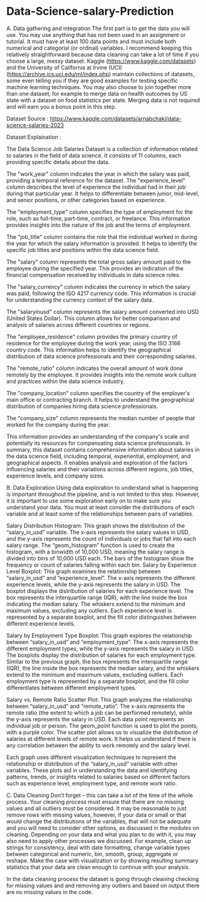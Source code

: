 # Data-Science-salary-Prediction


A. Data gathering and integration The first part is to get the data you will use. You may use anything that has not been used in an assignment or tutorial. It must have at least 100 data points and must include both numerical and categorial (or ordinal) variables. I recommend keeping this relatively straightforward because data cleaning can take a lot of time if you choose a large, messy dataset. Kaggle (https://www.kaggle.com/datasets) and the University of California at Irvine (UCI) (https://archive.ics.uci.edu/ml/index.php) maintain collections of datasets, some even telling you if they are good examples for testing specific machine learning techniques. You may also choose to join together more than one dataset, for example to merge data on health outcomes by US state with a dataset on food statistics per state. Merging data is not required and will earn you a bonus point in this step.


Dataset Source : https://www.kaggle.com/datasets/arnabchaki/data-science-salaries-2023  

Dataset Explaination :

The Data Science Job Salaries Dataset is a collection of information related to salaries in the field of data science. It consists of 11 columns, each providing specific details about the data.

The "work_year" column indicates the year in which the salary was paid, providing a temporal reference for the dataset. The "experience_level" column describes the level of experience the individual had in their job during that particular year. It helps to differentiate between junior, mid-level, and senior positions, or other categories based on experience.

The "employment_type" column specifies the type of employment for the role, such as full-time, part-time, contract, or freelance. This information provides insights into the nature of the job and the terms of employment.

The "job_title" column contains the role that the individual worked in during the year for which the salary information is provided. It helps to identify the specific job titles and positions within the data science field.

The "salary" column represents the total gross salary amount paid to the employee during the specified year. This provides an indication of the financial compensation received by individuals in data science roles.

The "salary_currency" column indicates the currency in which the salary was paid, following the ISO 4217 currency code. This information is crucial for understanding the currency context of the salary data.

The "salaryinusd" column represents the salary amount converted into USD (United States Dollar). This column allows for better comparison and analysis of salaries across different countries or regions.

The "employee_residence" column provides the primary country of residence for the employee during the work year, using the ISO 3166 country code. This information helps to identify the geographical distribution of data science professionals and their corresponding salaries.

The "remote_ratio" column indicates the overall amount of work done remotely by the employee. It provides insights into the remote work culture and practices within the data science industry.

The "company_location" column specifies the country of the employer's main office or contracting branch. It helps to understand the geographical distribution of companies hiring data science professionals.

The "company_size" column represents the median number of people that worked for the company during the year. 

This information provides an understanding of the company's scale and potentially its resources for compensating data science professionals. In summary, this dataset contains comprehensive information about salaries in the data science field, including temporal, experiential, employment, and geographical aspects. It enables analysis and exploration of the factors influencing salaries and their variations across different regions, job titles, experience levels, and company sizes.



B. Data Exploration Using data exploration to understand what is happening is important throughout the pipeline, and is not limited to this step. However, it is important to use some exploration early on to make sure you understand your data. You must at least consider the distributions of each variable and at least some of the relationships between pairs of variables.

Salary Distribution Histogram: This graph shows the distribution of the “salary_in_usd” variable. The x-axis represents the salary values in USD, and the y-axis represents the count of individuals or jobs that fall into each salary range. The “geom_histogram” function is used to create the histogram, with a binwidth of 10,000 USD, meaning the salary range is divided into bins of 10,000 USD each. The bars of the histogram show the frequency or count of salaries falling within each bin.
Salary by Experience Level Boxplot: This graph examines the relationship between “salary_in_usd” and “experience_level”. The x-axis represents the different experience levels, while the y-axis represents the salary in USD. The boxplot displays the distribution of salaries for each experience level. The box represents the interquartile range (IQR), with the line inside the box indicating the median salary. The whiskers extend to the minimum and maximum values, excluding any outliers. Each experience level is represented by a separate boxplot, and the fill color distinguishes between different experience levels.


Salary by Employment Type Boxplot: This graph explores the relationship between “salary_in_usd” and “employment_type”. The x-axis represents the different employment types, while the y-axis represents the salary in USD. The boxplots display the distribution of salaries for each employment type. Similar to the previous graph, the box represents the interquartile range (IQR), the line inside the box represents the median salary, and the whiskers extend to the minimum and maximum values, excluding outliers. Each employment type is represented by a separate boxplot, and the fill color differentiates between different employment types.



















Salary vs. Remote Ratio Scatter Plot: This graph analyzes the relationship between “salary_in_usd” and “remote_ratio”. The x-axis represents the remote ratio (the extent to which a job can be performed remotely), while the y-axis represents the salary in USD. Each data point represents an individual job or person. The geom_point function is used to plot the points, with a purple color. The scatter plot allows us to visualize the distribution of salaries at different levels of remote work. It helps us understand if there is any correlation between the ability to work remotely and the salary level.


















Each graph uses different visualization techniques to represent the relationship or distribution of the “salary_in_usd” variable with other variables. These plots aid in understanding the data and identifying patterns, trends, or insights related to salaries based on different factors such as experience level, employment type, and remote work ratio.

C. Data Cleaning Don’t forget – this can take a lot of the time of the whole process. Your cleaning process                must ensure that there are no missing values and all outliers must be considered. It may be reasonable to just remove rows with missing values, however, if your data or small or that would change the distributions of the variables, that will not be adequate and you will need to consider other options, as discussed in the modules on cleaning. Depending on your data and what you plan to do with it, you may also need to apply other processes we discussed. For example, clean up strings for consistency, deal with date formatting, change variable types between categorical and numeric, bin, smooth, group, aggregate or reshape. Make the case with visualization or by showing resulting summary statistics that your data are clean enough to continue with your analysis.






















In the data cleaning process the dataset is going through cleaning checking for missing values and and removing any outliers and based on output there are no missing values in the code.



